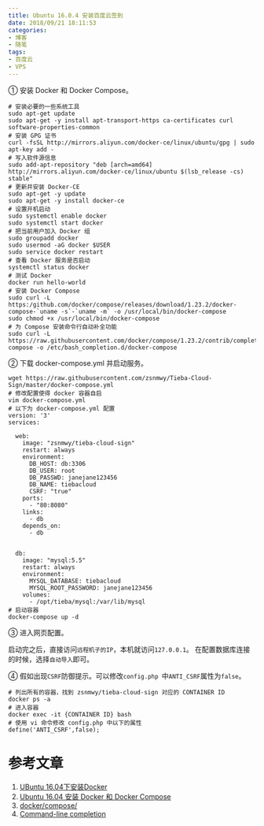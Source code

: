```yaml
---
title: Ubuntu 16.0.4 安装百度云签到
date: 2018/09/21 18:11:53
categories: 
- 博客
- 随笔
tags: 
- 百度云
- VPS
---
```


① 安装 Docker 和 Docker Compose。

```shell
# 安装必要的一些系统工具
sudo apt-get update
sudo apt-get -y install apt-transport-https ca-certificates curl software-properties-common
# 安装 GPG 证书
curl -fsSL http://mirrors.aliyun.com/docker-ce/linux/ubuntu/gpg | sudo apt-key add -
# 写入软件源信息
sudo add-apt-repository "deb [arch=amd64] http://mirrors.aliyun.com/docker-ce/linux/ubuntu $(lsb_release -cs) stable"
# 更新并安装 Docker-CE
sudo apt-get -y update
sudo apt-get -y install docker-ce
# 设置开机启动
sudo systemctl enable docker
sudo systemctl start docker
# 把当前用户加入 Docker 组
sudo groupadd docker
sudo usermod -aG docker $USER
sudo service docker restart
# 查看 Docker 服务是否启动
systemctl status docker
# 测试 Docker 
docker run hello-world
# 安装 Docker Compose
sudo curl -L https:/github.com/docker/compose/releases/download/1.23.2/docker-compose-`uname -s`-`uname -m` -o /usr/local/bin/docker-compose
sudo chmod +x /usr/local/bin/docker-compose
# 为 Compose 安装命令行自动补全功能
sudo curl -L https://raw.githubusercontent.com/docker/compose/1.23.2/contrib/completion/bash/docker-compose -o /etc/bash_completion.d/docker-compose
```

<!--more-->

② 下载 docker-compose.yml 并启动服务。

```shell
wget https://raw.githubusercontent.com/zsnmwy/Tieba-Cloud-Sign/master/docker-compose.yml
# 修改配置使得 docker 容器自启
vim docker-compose.yml
# 以下为 docker-compose.yml 配置
version: '3'
services:

  web:
    image: "zsnmwy/tieba-cloud-sign"
    restart: always
    environment:
      DB_HOST: db:3306
      DB_USER: root
      DB_PASSWD: janejane123456
      DB_NAME: tiebacloud
      CSRF: "true"
    ports:
      - "80:8080"
    links:
      - db
    depends_on:
      - db


  db:
    image: "mysql:5.5"
    restart: always
    environment:
      MYSQL_DATABASE: tiebacloud
      MYSQL_ROOT_PASSWORD: janejane123456
    volumes:
      - /opt/tieba/mysql:/var/lib/mysql
# 启动容器
docker-compose up -d
```

③ 进入网页配置。

启动完之后，直接访问`远程机子的IP`，本机就访问`127.0.0.1`。
在配置数据库连接的时候，选择`自动导入`即可。

④ 假如出现`CSRF`防御提示。可以修改`config.php `中`ANTI_CSRF`属性为`false`。

```shell
# 列出所有的容器，找到 zsnmwy/tieba-cloud-sign 对应的 CONTAINER ID
docker ps -a 
# 进入容器
docker exec -it {CONTAINER ID} bash
# 使用 vi 命令修改 config.php 中以下的属性
define('ANTI_CSRF',false);
```

# 参考文章

1. [UBuntu 16.04下安装Docker](https://yq.aliyun.com/articles/675833)
2. [Ubuntu 16.04 安装 Docker 和 Docker Compose](https://www.jianshu.com/p/77a46925006c)
3. [docker/compose/](https://github.com/docker/compose/releases)
4. [Command-line completion](https://docs.docker.com/compose/completion/)

